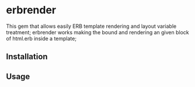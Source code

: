 # erbrender
This gem that allows easily ERB template rendering and layout variable treatment;
erbrender works making the bound and rendering an given block of html.erb inside a template;

## Installation

## Usage
